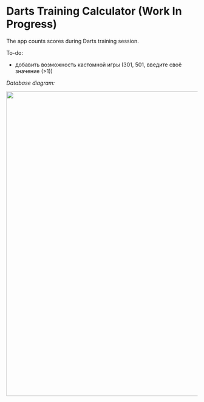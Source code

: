 # Darts Training Calculator (Work In Progress)

The app counts scores during Darts training session.

To-do:

- добавить возможность кастомной игры (301, 501, введите своё значение (>1))

*Database diagram:*

<img src="dtc_database_diagram.png" width="800"/>

